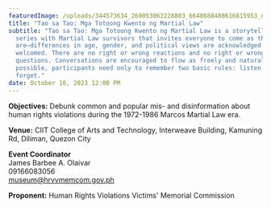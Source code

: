 ```yaml
---
featuredImage: /uploads/344573634_269053062228803_6648688488616815953_n.jpg
title: "Tao sa Tao: Mga Totoong Kwento ng Martial Law"
subtitle: "Tao sa Tao: Mga Totoong Kwento ng Martial Law is a storytelling
  series with Martial Law survivors that invites everyone to come as they
  are—differences in age, gender, and political views are acknowledged and
  welcomed. There are no right or wrong reactions and no right or wrong
  questions. Conversations are encouraged to flow as freely and naturally as
  possible, participants need only to remember two basic rules: listen and never
  forget."
date: October 16, 2023 12:00 PM
---
```

**Objectives:** Debunk common and popular mis- and disinformation about human rights violations during the 1972-1986 Marcos Martial Law era.

**V﻿enue:** CIIT College of Arts and Technology, Interweave Building, Kamuning Rd, Diliman, Quezon City

**E﻿vent Coordinator**\
James Barbee A. Olaivar\
09166083056\
museum@hrvvmemcom.gov.ph

**P﻿roponent:** Human Rights Violations Victims' Memorial Commission